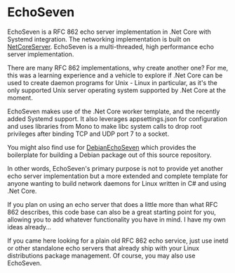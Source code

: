 # EchoSeven

EchoSeven is a RFC 862 echo server implementation in .Net Core with Systemd integration. The networking implementation is built on [NetCoreServer](https://github.com/chronoxor/NetCoreServer). EchoSeven is a multi-threaded, high performance echo server implementation.

There are many RFC 862 implementations, why create another one? For me, this was a learning experience and a vehicle to explore if .Net Core can be used to create daemon programs for Unix - Linux in particular, as it's the only supported Unix server operating system supported by .Net Core at the moment.

EchoSeven makes use of the .Net Core worker template, and the recently added Systemd support. It also leverages appsettings.json for configuration and uses libraries from Mono to make libc system calls to drop root privileges after binding TCP and UDP port 7 to a socket.

You might also find use for [DebianEchoSeven](https://github.com/polarapfel/DebianEchoSeven) which provides the boilerplate for building a Debian package out of this source repository.

In other words, EchoSeven's primary purpose is not to provide yet another echo server implementation but a more extended and complete template for anyone wanting to build network daemons for Linux written in C# and using .Net Core.

If you plan on using an echo server that does a little more than what RFC 862 describes, this code base can also be a great starting point for you, allowing you to add whatever functionality you have in mind. I have my own ideas already...

If you came here looking for a plain old RFC 862 echo service, just use inetd or other standalone echo servers that already ship with your Linux distributions package management. Of course, you may also use EchoSeven.